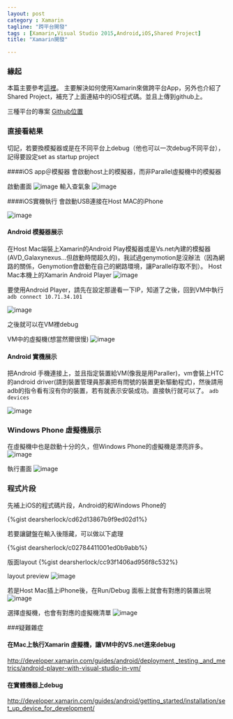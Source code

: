 ```yaml
---
layout: post
category : Xamarin 
tagline: "跨平台開發"
tags : [Xamarin,Visual Studio 2015,Android,iOS,Shared Project]
title: "Xamarin開發"

---
```

### 緣起
本篇主要參考[這裡](https://msdn.microsoft.com/zh-tw/library/dn879698%28v=vs.140%29.aspx)。
主要解決如何使用Xamarin來做跨平台App，另外也介紹了Shared Project，補充了上面連結中的iOS程式碼。並且上傳到github上。

三種平台的專案 [Github位置](https://github.com/dearsherlock/XamarinCrossApp_Weather)

### 直接看結果
切記，若要換模擬器或是在不同平台上debug（他也可以一次debug不同平台），記得要設定set as startup project


####iOS app＠模擬器
會啟動host上的模擬器，而非Parallel虛擬機中的模擬器

啟動畫面
![image](https://farm9.staticflickr.com/8675/16228926764_fed9776d58_o.png)
輸入查氣象
![image](https://farm9.staticflickr.com/8572/16851298085_134f5b4545_o.png)

####iOS實機執行
會啟動USB連接在Host MAC的iPhone

![image](https://farm8.staticflickr.com/7642/16663757758_30c79d607e_b.jpg)

#### Android 模擬器展示
在Host Mac端裝上Xamarin的Android Play模擬器或是Vs.net內建的模擬器(AVD_Galaxynexus...但啟動時間超久的)，我試過genymotion是沒辦法（因為網路的關係，Genymotion會啟動在自己的網路環境，讓Parallel存取不到）。
Host Mac本機上的Xamarin Android Player
![image](https://farm9.staticflickr.com/8571/16663812798_a04c9cac74_o.png)

要使用Android Player，請先在設定那邊看一下IP，知道了之後，回到VM中執行
`adb connect 10.71.34.101`

![image](https://farm9.staticflickr.com/8618/16668401549_66d53b9184_o.png)

之後就可以在VM裡debug

VM中的虛擬機(想當然爾很慢)
![image](https://farm8.staticflickr.com/7644/16665302309_5f5459d1b2_o.png)


#### Android 實機展示
把Android 手機連接上，並且指定裝置給VM(像我是用Paraller)，vm會裝上HTC的android driver(請到裝置管理員那裏把有問號的裝置更新驅動程式)，然後請用adb的指令看有沒有你的裝置，若有就表示安裝成功。直接執行就可以了。
`adb devices`

![image](https://farm9.staticflickr.com/8717/16850182462_4772861812_b.jpg)

### Windows Phone 虛擬機展示
在虛擬機中也是啟動十分的久，但Windows Phone的虛擬機是漂亮許多。
![image](https://farm9.staticflickr.com/8584/16665348029_7107ec9a2e_o.png)

執行畫面
![image](https://farm8.staticflickr.com/7284/16850608601_36e9b11db3_o.png)

### 程式片段

先補上iOS的程式碼片段，Android的和Windows Phone的

{%gist dearsherlock/cd62d13867b9f9ed02d1%}

若要讓鍵盤在輸入後隱藏，可以做以下處理

{%gist dearsherlock/c02784411001ed0b9abb%}

版面layout
{%gist dearsherlock/cc93f1406ad956f8c532%}

layout preview
![image](https://farm9.staticflickr.com/8568/16664394260_202ffb367b_o.png)


若是Host Mac插上iPhone後，在Run/Debug 面板上就會有對應的裝置出現
![image](https://farm9.staticflickr.com/8740/16825913696_8ca72781b6_o.png)

選擇虛擬機，也會有對應的虛擬機清單
![image](https://farm9.staticflickr.com/8733/16850641942_85eab05370_o.png)




###疑難雜症
#### 在Mac上執行Xamarin 虛擬機，讓VM中的VS.net進來debug


http://developer.xamarin.com/guides/android/deployment,_testing,_and_metrics/android-player-with-visual-studio-in-vm/



#### 在實體機器上debug
http://developer.xamarin.com/guides/android/getting_started/installation/set_up_device_for_development/
